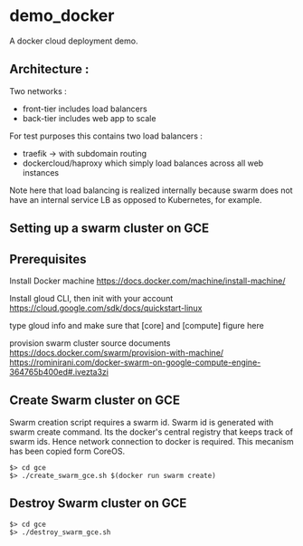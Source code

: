 # demo_docker
A docker cloud deployment demo.

## Architecture :

Two networks :

- front-tier includes load balancers
- back-tier includes web app to scale

For test purposes this contains two load balancers :

- traefik -> with subdomain routing
- dockercloud/haproxy which simply load balances across all web instances

Note here that load balancing is realized internally because swarm does not have an internal service LB
as opposed to Kubernetes, for example.

## Setting up a swarm cluster on GCE

## Prerequisites
Install Docker machine
https://docs.docker.com/machine/install-machine/

Install gloud CLI, then init with your account
https://cloud.google.com/sdk/docs/quickstart-linux

type gloud info and make sure that [core] and [compute] figure here

provision swarm cluster source documents
https://docs.docker.com/swarm/provision-with-machine/
https://rominirani.com/docker-swarm-on-google-compute-engine-364765b400ed#.ivezta3zi

## Create Swarm cluster on GCE

Swarm creation script requires a swarm id. Swarm id is generated with swarm create command.
Its the docker's central registry that keeps track of swarm ids. Hence network
connection to docker is required. This mecanism has been copied form CoreOS.

```
$> cd gce
$> ./create_swarm_gce.sh $(docker run swarm create)
```

## Destroy Swarm cluster on GCE
```
$> cd gce
$> ./destroy_swarm_gce.sh
```
